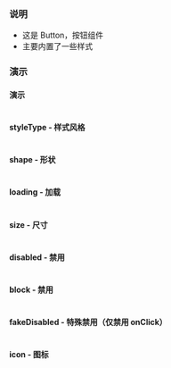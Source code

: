 ### 说明

-   这是 Button，按钮组件
-   主要内置了一些样式

### 演示

#### 演示

```js {"codepath": "button.jsx", "props": {"className": "editor_transparent"}}
```

#### styleType - 样式风格

```js {"codepath": "styleType.jsx"}
```

#### shape - 形状

```js {"codepath": "shape.jsx"}
```

#### loading - 加载

```js {"codepath": "loading.jsx"}
```

#### size - 尺寸

```js {"codepath": "size.jsx"}
```

#### disabled - 禁用

```js {"codepath": "disabled.jsx"}
```

#### block - 禁用

```js {"codepath": "block.jsx"}
```

#### fakeDisabled - 特殊禁用（仅禁用 onClick）

```js {"codepath": "fakeDisabled.jsx"}
```

#### icon - 图标

```js {"codepath": "icon.jsx"}
```
